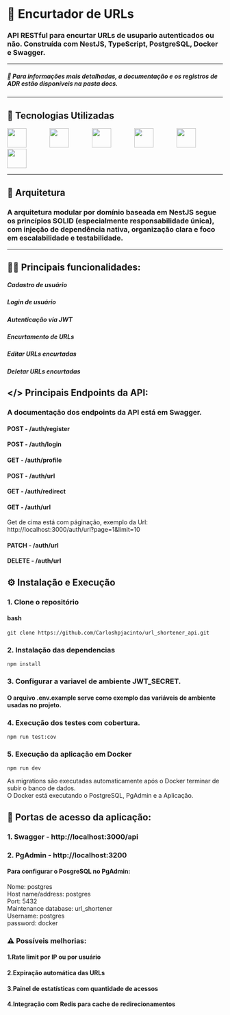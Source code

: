 # 🔗 Encurtador de URLs 

### API RESTful para encurtar URLs de usupario autenticados ou não. Construída com NestJS, TypeScript, PostgreSQL, Docker e Swagger.

---

##### 📄 Para informações mais detalhadas, a documentação e os registros de ADR estão disponíveis na pasta docs.

---

## 🚀 Tecnologias Utilizadas

<div>
  <img src="https://cdn.jsdelivr.net/gh/devicons/devicon@latest/icons/nestjs/nestjs-original.svg" width="45" height="45" style="margin-right: 50px;"/>
  <img src="https://cdn.jsdelivr.net/gh/devicons/devicon@latest/icons/nodejs/nodejs-original-wordmark.svg" width="45" height="45" style="margin-right: 50px;"/>
  <img src="https://cdn.jsdelivr.net/gh/devicons/devicon@latest/icons/typescript/typescript-original.svg" width="45" height="45" style="margin-right: 50px;"/>
  <img src="https://cdn.jsdelivr.net/gh/devicons/devicon@latest/icons/postgresql/postgresql-original-wordmark.svg" height="45" style="margin-right: 50px;"/>
  <img src="https://cdn.jsdelivr.net/gh/devicons/devicon@latest/icons/jest/jest-plain.svg" width="45" height="45"/>
  <img src="https://cdn.jsdelivr.net/gh/devicons/devicon@latest/icons/swagger/swagger-original-wordmark.svg" height="45" style="margin-right: 50px;"/>
</div>

---

## 📁 Arquitetura

### A arquitetura modular por domínio baseada em NestJS segue os princípios SOLID (especialmente responsabilidade única), com injeção de dependência nativa, organização clara e foco em escalabilidade e testabilidade.

---

## 👨‍💻 Principais funcionalidades:

 ##### Cadastro de usuário
 ##### Login de usuário
 ##### Autenticação via JWT
 ##### Encurtamento de URLs
 ##### Editar URLs encurtadas
 ##### Deletar URLs encurtadas

## </> Principais Endpoints da API:

### A documentação dos endpoints da API está em Swagger.

#### POST - /auth/register

#### POST - /auth/login

#### GET - /auth/profile

#### POST - /auth/url

#### GET - /auth/redirect

#### GET - /auth/url

Get de cima está com páginação, exemplo da Url: http://localhost:3000/auth/url?page=1&limit=10

#### PATCH - /auth/url

#### DELETE - /auth/url

## ⚙️ Instalação e Execução

### 1. Clone o repositório

#### bash

    git clone https://github.com/Carloshpjacinto/url_shortener_api.git

### 2. Instalação das dependencias

    npm install

### 3. Configurar a variavel de ambiente JWT_SECRET.

#### O arquivo .env.example serve como exemplo das variáveis de ambiente usadas no projeto.

### 4. Execução dos testes com cobertura.

    npm run test:cov

### 5. Execução da aplicação em Docker

    npm run dev

As migrations são executadas automaticamente após o Docker terminar de subir o banco de dados.<br>
O Docker está executando o PostgreSQL, PgAdmin e a Aplicação.

## 🚪 Portas de acesso da aplicação:

### 1. Swagger - http://localhost:3000/api

### 2. PgAdmin - http://localhost:3200

#### Para configurar o PosgreSQL no PgAdmin:<br>
Nome:    postgres<br>
Host name/address:    postgres<br>
Port:    5432<br>
Maintenance database:    url_shortener<br>
Username:    postgres<br>
password:    docker

### ⚠️ Possíveis melhorias:

#### 1.Rate limit por IP ou por usuário
#### 2.Expiração automática das URLs 
#### 3.Painel de estatísticas com quantidade de acessos 
#### 4.Integração com Redis para cache de redirecionamentos 

